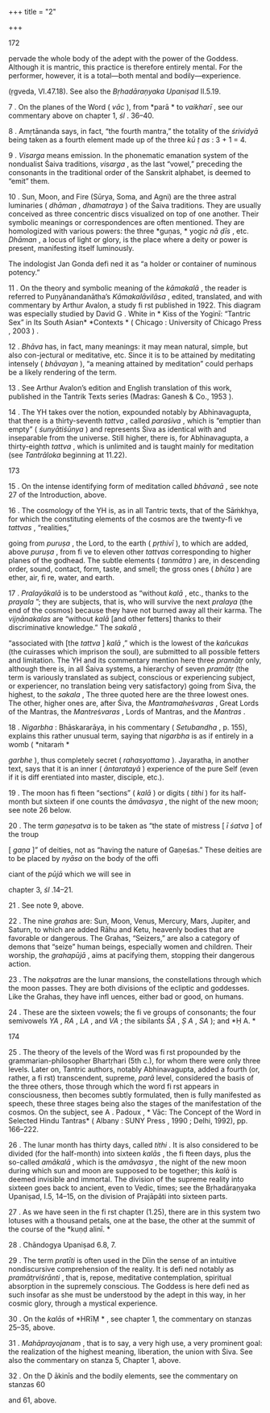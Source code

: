 +++
title = "2"

+++

[^1]: This, we may note, is a case in which mantra and deity are indistinguishable. 

[^2]: A *vyāpakanyāsa* , a diff usive or spreading placing of a mantra on the body, is normally made with the two hands over the whole body or on a whole part of it, the power thus placed being deemed to pervade the whole region thus submitted to the power of the mantra. In the present case, the *mūlavidyā* would 

172



pervade the whole body of the adept with the power of the Goddess. Although it is mantric, this practice is therefore entirely mental. For the performer, however, it is a total—both mental and bodily—experience. 

[^3]: These nine centers of the yogic body with their presiding deities are enumerated in *śl* . 25–27a of chapter 1; see above. 



[^4]: On the term *uddhāra* , “extraction” of the letters of a mantra, see above, note 11. 

[^5]: *Saṁgha ṭ ṭ a* means coming together and also rubbing, interacting. It therefore has a sexual connotation, hence its use to denote the union of Śiva and Śakti. 



[^6]: “Indra, thanks to his magical powers \[ *māyābhi ḥ * \], takes on diverse forms” 

\(ṛgveda, VI.47.18\). See also the *Bṛhadāraṇyaka Upaniṣad* II.5.19. 



7 . On the planes of the Word \( *vāc* \), from *parā * to *vaikharī* , see our commentary above on chapter 1, *śl* . 36–40. 

8 . Amṛtānanda says, in fact, “the fourth mantra,” the totality of the *śrividyā* being taken as a fourth element made up of the three *kū ṭ as* : 3 \+ 1 = 4. 

9 . *Visarga* means emission. In the phonematic emanation system of the nondualist Śaiva traditions, *visarga* , as the last “vowel,” preceding the consonants in the traditional order of the Sanskrit alphabet, is deemed to “emit” them. 

10 . Sun, Moon, and Fire \(Sūrya, Soma, and Agni\) are the three astral luminaries \( *dhāman* , *dhamatraya* \) of the Śaiva traditions. They are usually conceived as three concentric discs visualized on top of one another. Their symbolic meanings or correspondences are often mentioned. They are homologized with various powers: the three *guṇas, * yogic *nā ḍīs* , etc. *Dhāman* , a locus of light or glory, is the place where a deity or power is present, manifesting itself luminously. 

The indologist Jan Gonda defi ned it as “a holder or container of numinous potency.” 

11 . On the theory and symbolic meaning of the *kāmakalā* , the reader is referred to Puṇyānandanātha’s *Kāmakalāvilāsa* , edited, translated, and with commentary by Arthur Avalon, a study fi rst published in 1922. This diagram was especially studied by David G . White in * Kiss of the Yoginī: “Tantric Sex” in Its South Asian* *Contexts * \( Chicago : University of Chicago Press , 2003 \) . 

12 . *Bhāva* has, in fact, many meanings: it may mean natural, simple, but also con-jectural or meditative, etc. Since it is to be attained by meditating intensely \( *bhāvayan* \), “a meaning attained by meditation” could perhaps be a likely rendering of the term. 

13 . See Arthur Avalon’s edition and English translation of this work, published in the Tantrik Texts series \(Madras: Ganesh & Co., 1953 \). 

14 . The YH takes over the notion, expounded notably by Abhinavagupta, that there is a thirty-seventh *tattva* , called *paraśiva* , which is “emptier than empty” \( *śunyātiśūnya* \) and represents Śiva as identical with and inseparable from the universe. Still higher, there is, for Abhinavagupta, a thirty-eighth *tattva* , which is unlimited and is taught mainly for meditation \(see *Tantrāloka* beginning at 11.22\). 



173

15 . On the intense identifying form of meditation called *bhāvanā* , see note 27 of the Introduction, above. 

16 . The cosmology of the YH is, as in all Tantric texts, that of the Sāṁkhya, for which the constituting elements of the cosmos are the twenty-fi ve *tattvas* , “realities,” 

going from *puruṣa* , the Lord, to the earth \( *pṛthivī* \), to which are added, above *puruṣa* , from fi ve to eleven other *tattvas* corresponding to higher planes of the godhead. The subtle elements \( *tanmātra* \) are, in descending order, sound, contact, form, taste, and smell; the gross ones \( *bhūta* \) are ether, air, fi re, water, and earth. 

17 . *Pralayākalā* is to be understood as “without *kalā* , etc., thanks to the *prayala* ”; they are subjects, that is, who will survive the next *pralaya* \(the end of the cosmos\) because they have not burned away all their karma. The *vijṇānakalas* are “without *kalā* \[and other fetters\] thanks to their discriminative knowledge.” The *sakalā* , 

“associated with \[the *tattva* \] *kalā* ,” which is the lowest of the *kañcukas* \(the cuirasses which imprison the soul\), are submitted to all possible fetters and limitation. The YH and its commentary mention here three *pramātṛ* only, although there is, in all Śaiva systems, a hierarchy of seven *pramātṛ* \(the term is variously translated as subject, conscious or experiencing subject, or experiencer, no translation being very satisfactory\) going from Śiva, the highest, to the *sakala* , The three quoted here are the three lowest ones. The other, higher ones are, after Śiva, the *Mantramahe*ś*varas* , Great Lords of the Mantras, the *Mantre*ś*varas* , Lords of Mantras, and the *Mantras* . 

18 . *Nigarbha* : Bhāskararāya, in his commentary \( *Setubandha* , p. 155\), explains this rather unusual term, saying that *nigarbha* is as if entirely in a womb \( *nitaraṁ *

*garbhe* \), thus completely secret \( *rahasyottama* \). Jayaratha, in another text, says that it is an inner \( *āntaratayā* \) experience of the pure Self \(even if it is diff erentiated into master, disciple, etc.\). 

19 . The moon has fi fteen “sections” \( *kalā* \) or digits \( *tithi* \) for its half-month but sixteen if one counts the *āmāvasya* , the night of the new moon; see note 26 below. 

20 . The term *gaṇeṣatva* is to be taken as “the state of mistress \[ *ī śatva* \] of the troup 

\[ *gaṇa* \]” of deities, not as “having the nature of Gaṇeśas.” These deities are to be placed by *nyāsa* on the body of the offi

ciant of the *pūjā* which we will see in 

chapter 3, *śl* .14–21. 

21 . See note 9, above. 

22 . The nine *grahas* are: Sun, Moon, Venus, Mercury, Mars, Jupiter, and Saturn, to which are added Rāhu and Ketu, heavenly bodies that are favorable or dangerous. The Grahas, “Seizers,” are also a category of demons that “seize” human beings, especially women and children. Their worship, the *grahapūjā* , aims at pacifying them, stopping their dangerous action. 

23 . The *nakṣatras* are the lunar mansions, the constellations through which the moon passes. They are both divisions of the ecliptic and goddesses. Like the Grahas, they have infl uences, either bad or good, on humans. 

24 . These are the sixteen vowels; the fi ve groups of consonants; the four semivowels *YA* , *RA* , *LA* , and *VA* ; the sibilants *ŚA* , *Ṣ A* , *SA* \); and *Ḥ A. * 

174



25 . The theory of the levels of the Word was fi rst propounded by the grammarian-philosopher Bhartṛhari \(5th c.\), for whom there were only three levels. Later on, Tantric authors, notably Abhinavagupta, added a fourth \(or, rather, a fi rst\) transcendent, supreme, *parā* level, considered the basis of the three others, those through which the word fi rst appears in consciousness, then becomes subtly formulated, then is fully manifested as speech, these three stages being also the stages of the manifestation of the cosmos. On the subject, see A . Padoux , * Vāc: The Concept of the Word in Selected Hindu Tantras* \( Albany : SUNY Press , 1990 ; Delhi, 1992\), pp. 166–222. 

26 . The lunar month has thirty days, called *tithi* . It is also considered to be divided \(for the half-month\) into sixteen *kalās* , the fi fteen days, plus the so-called *amākalā* , which is the *amāvasya* , the night of the new moon during which sun and moon are supposed to be together; this *kalā* is deemed invisible and immortal. The division of the supreme reality into sixteen goes back to ancient, even to Vedic, times; see the Bṛhadāraṇyaka Upaniṣad, I.5, 14–15, on the division of Prajāpâti into sixteen parts. 

27 . As we have seen in the fi rst chapter \(1.25\), there are in this system two lotuses with a thousand petals, one at the base, the other at the summit of the course of the *kuṇḍ alinī. * 

28 . Chāndogya Upaniṣad 6.8, 7. 

29 . The term *pratīti* is often used in the Dīin the sense of an intuitive nondiscursive comprehension of the reality. It is defi ned notably as *pramātṛviśrānti* , that is, repose, meditative contemplation, spiritual absorption in the supremely conscious. The Goddess is here defi ned as such insofar as she must be understood by the adept in this way, in her cosmic glory, through a mystical experience. 

30 . On the *kalās* of *HRīṂ * , see chapter 1, the commentary on stanzas 25–35, above. 

31 . *Mahāprayojanam* , that is to say, a very high use, a very prominent goal: the realization of the highest meaning, liberation, the union with Śiva. See also the commentary on stanza 5, Chapter 1, above. 

32 . On the Ḍ ākinīs and the bodily elements, see the commentary on stanzas 60 

and 61, above. 
